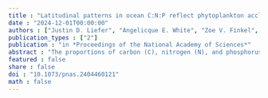 ```yaml
---
title : "Latitudinal patterns in ocean C:N:P reflect phytoplankton acclimation and macromolecular composition"
date : "2024-12-01T00:00:00"
authors : ["Justin D. Liefer", "Angelicque E. White", "Zoe V. Finkel", "Andrew J. Irwin", "Mathilde Dugenne", "Keisuke Inomura", "François Ribalet", "E. Virginia Armbrust", "David M. Karl", "Matthew H. Fyfe", "Christopher M. Brown", "Michael J. Follows"]
publication_types : ["2"]
publication : "in *Proceedings of the National Academy of Sciences*"
abstract : "The proportions of carbon (C), nitrogen (N), and phosphorus (P) in surface ocean particulate matter deviate greatly from the canonical Redfield Ratio (C:N:P = 106:16:1) in space and time with significant implications for global carbon storage as this matter reaches the deep ocean. Recent work has revealed clear latitudinal patterns in C:N:P, yet the relative importance of ecological, physiological, or biochemical processes in creating these patterns is unclear. We present high-resolution, concurrent measurements of particulate C:N:P, macromolecular composition, environmental conditions, and plankton community composition from a transect spanning a subtropical-subpolar boundary, the North Pacific Transition Zone. We find that the summed contribution of macromolecules to particulate C, N, and P is consistent with, and provides interpretation for, particulate C:N:P patterns. A decline in particulate C:N from the subtropical to subpolar North Pacific largely reflects an increase in the relative contribution of protein compared to carbohydrate and lipid, whereas variation in C:P and N:P correspond to shifts in protein relative to polyphosphate, DNA, and RNA. Possible causes for the corresponding trends in C:N and macromolecular composition include physiological responses and changes in community structure of phytoplankton, which represented approximately 1/3rd of particulate C across the transect. Comparison with culture experiments and an allocation-based model of phytoplankton macromolecular composition suggest that physiological acclimation to changing nutrient supply is the most likely explanation for the latitudinal trend in C:N, offering both a mechanistic interpretation and biochemical basis for large-scale patterns in C:N:P."
featured : false
share : false
doi : "10.1073/pnas.2404460121"
math : false
---
```

